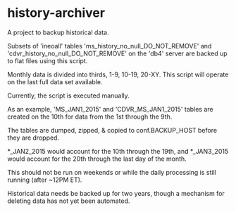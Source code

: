 history-archiver
================

A project to backup historical data.  

Subsets of 'ineoall' tables 'ms_history_no_null_DO_NOT_REMOVE' and 'cdvr_history_no_null_DO_NOT_REMOVE' on the 'db4' server are backed up to flat files using this script.  

Monthly data is divided into thirds, 1-9, 10-19, 20-XY. This script will operate on the last full data set available.  

Currently, the script is executed manually.  

As an example, 'MS_JAN1_2015' and 'CDVR_MS_JAN1_2015' tables are created on the 10th for data from the 1st through the 9th.  

The tables are dumped, zipped, & copied to conf.BACKUP_HOST before they are dropped.  

*_JAN2_2015 would account for the 10th through the 19th, and *_JAN3_2015 would account for the 20th through the last day of the month.  

This should not be run on weekends or while the daily processing is still running (after ~12PM ET).  

Historical data needs be backed up for two years, though a mechanism for deleting data has not yet been automated.
